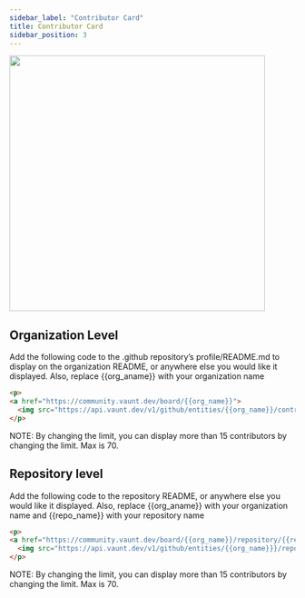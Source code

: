 ```yaml
---
sidebar_label: "Contributor Card"
title: Contributor Card
sidebar_position: 3
---
```

<p>
  <img src="https://api.vaunt.dev/v1/github/entities/VauntDev/repositories/example/contributors?format=svg&limit=12" width="450" />
</p>

## Organization Level 

Add the following code to the .github repository’s profile/README.md to display on the organization README, or anywhere else you would like it displayed. Also, replace {{org_aname}} with your organization name

```html
<p>
<a href="https://community.vaunt.dev/board/{{org_name}}">
  <img src="https://api.vaunt.dev/v1/github/entities/{{org_name}}/contributors?limit=15&format=svg" width="350" />
</p>
```

NOTE: By changing the limit, you can display more than 15 contributors by changing the limit. Max is 70.

## Repository level

Add the following code to the repository README, or anywhere else you would like it displayed. Also, replace {{org_aname}} with your organization name and {{repo_name}} with your repository name 

```html
<p>
<a href="https://community.vaunt.dev/board/{{org_name}}/repository/{{repo_name}}">
  <img src="https://api.vaunt.dev/v1/github/entities/{{org_name}}}/repositories/{{repo_name}}/contributors?format=svg&limit=15" width="350" />
</p>
```

NOTE: By changing the limit, you can display more than 15 contributors by changing the limit. Max is 70.
